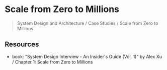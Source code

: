 # Scale from Zero to Millions

> System Design and Architecture / Case Studies / Scale from Zero to Millions

## Resources

- book: "System Design Interview - An Insider's Guide (Vol. 1)" by Alex Xu / Chapter 1: Scale from Zero to Millions
